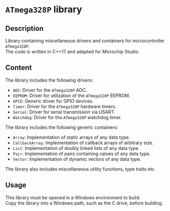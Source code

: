 # `ATmega328P` library

## Description
Library containing miscellaneous drivers and containers for microcontroller `ATmega328P`.  
The code is written in C++17 and adapted for Microchip Studio. 


## Content
The library includes the following drivers:  
* `ADC`: Driver for the `ATmega328P` ADC.  
* `EEPROM`: Driver for utilization of the `ATmega328P` EEPROM.  
* `GPIO`: Generic driver for GPIO devices.  
* `Timer`: Driver for the `ATmega328P` hardware timers.  
* `Serial`: Driver for serial transmission via USART.  
* `Watchdog`: Driver for the `ATmega328P` watchdog timer.  

The library includes the following generic containers:  
* `Array`: Implementation of static arrays of any data type.  
* `CallbackArray`: Implementation of callback arrays of arbitrary size.  
* `List`: Implementation of doubly linked lists of any data type.  
* `Pair`: Implementation of pairs containing values of any data type.  
* `Vector`: Implementation of dynamic vectors of any data type.  

The library also includes miscellaneous utility functions, type traits etc.  

## Usage 
This library must be opened in a Windows environment to build.  
Copy the library into a Windows path, such as the C drive, before building.
